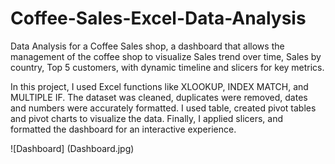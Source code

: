 # Coffee-Sales-Excel-Data-Analysis
Data Analysis for a Coffee Sales shop, a dashboard that allows the management of the coffee shop to visualize Sales trend over time, Sales by country, Top 5 customers, with dynamic timeline and slicers for key metrics.

In this project, I used Excel functions like XLOOKUP, INDEX MATCH, and MULTIPLE IF. The dataset was cleaned, duplicates were removed, dates and numbers were accurately formatted. I used table, created pivot tables and pivot charts to visualize the data. Finally, I applied slicers, and formatted the dashboard for an interactive experience.

![Dashboard] (Dashboard.jpg)
